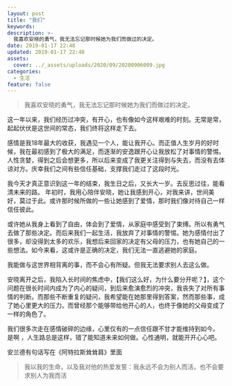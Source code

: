 ```yaml
---
layout: post
title: "我们"
keywords: 
description: >-
  我喜欢安晓的勇气，我无法忘记那时候她为我们而做过的决定。
date: 2019-01-17 22:48
updated: 2019-01-17 22:48
assets:
  cover: ../_assets/uploads/2020/09/20200906009.jpg
categories:
  - 生活
feature: false
---
```


> 我喜欢安晓的勇气，我无法忘记那时候她为我们而做过的决定。

这一年以来，我们经历过冲突，有开心，也有像如今这样艰难的时刻。无常是常，起起伏伏是这世间的常态，我们终将这样走下去。

感情是我18年最大的收获，我遇见一个人，能让我开心。而正值人生岁月的好时候，我在最初感到了极大的满足，而逐渐的安逸跟开心让我放松了对事情的警惕。
人性贪婪，得到之后会想更多，所以后来变成了我更关注得到与失去，而没有去体谅对方。庆幸我们之间有些信任基础，支撑我们走过了这段时光。

我今天才真正意识到这一年的结束，我生日之后，又长大一岁。去反思过往，能看清未来的路。
年初时，我用心陪伴安晓，她让我感到开心，对我来讲，世间美好，莫过于此。或许那时候所做的一些让她感到了爱情，那时我们像对待自己一样信任彼此。

或许她从我身上看到了自由，体会到了爱情，从家庭中感受到了束缚。所以有勇气去做了那些决定。而后来我们一起生活，我放弃了对事情的警惕。她为感情付出了很多，却没得到太多的欢乐，我想后来回家的决定有父母的压力，也有她自己的一些想法。如今来看，这或许是正确的决定，我们无法一直逃避她的家庭。

我能做与这世界相背离的事，而不会心有所疑。但我无法要求别人去这么做。

安晓离开之后，我陷入长时间的焦虑中，【我们这么好，为什么要分开呢？】，这个问题在很长时间内成为了内心的疑问，到后来愈演愈烈的冲突，我丧失了对所有事情的判断。而那些不断重复的疑问，我希望能在她那里得到答案，然而那些事，成了她心里更大的压力。而曾经那个能够带给他开心的人，也终于像她的父母变成了一样的角色了。

我们很多次走在感情破碎的边缘，心里仅有的一点信任跟不甘才能维持到如今。
是啊 ，人生路总是这样，错了能知道未来如何做。心性通明，就能开开心心吧。

安兰德有句话写在《阿特拉斯耸耸肩》里面

> 我以我的生命，以及我对他的热爱发誓：我永远不会为别人而活，也不会要求别人为我而活


